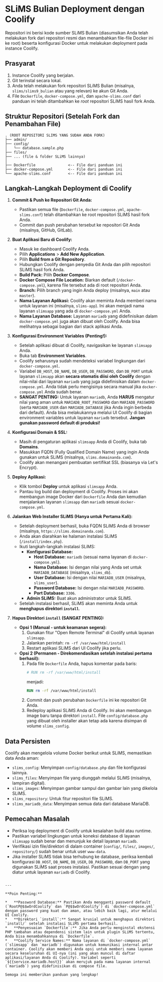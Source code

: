# SLiMS Bulian Deployment dengan Coolify

Repositori ini berisi kode sumber SLiMS Bulian (diasumsikan Anda telah melakukan fork dari repositori resmi dan menambahkan file-file Docker ini ke root) beserta konfigurasi Docker untuk melakukan deployment pada instance Coolify.

## Prasyarat

1.  Instance Coolify yang berjalan.
2.  Git terinstal secara lokal.
3.  Anda telah melakukan fork repositori SLiMS Bulian (misalnya, `slims/slims9_bulian` atau yang relevan) ke akun Git Anda.
4.  File `Dockerfile`, `docker-compose.yml`, dan `apache-slims.conf` dari panduan ini telah ditambahkan ke *root* repositori SLiMS hasil fork Anda.

## Struktur Repositori (Setelah Fork dan Penambahan File)

```
. (ROOT REPOSITORI SLIMS YANG SUDAH ANDA FORK)
├── admin/
├── config/
│   └── database.sample.php
├── files/
├── ... (file & folder SLiMS lainnya)
│
├── Dockerfile               <-- File dari panduan ini
├── docker-compose.yml       <-- File dari panduan ini
└── apache-slims.conf        <-- File dari panduan ini
```

## Langkah-Langkah Deployment di Coolify

1.  **Commit & Push ke Repositori Git Anda:**
    *   Pastikan semua file (`Dockerfile`, `docker-compose.yml`, `apache-slims.conf`) telah ditambahkan ke root repositori SLiMS hasil fork Anda.
    *   Commit dan push perubahan tersebut ke repositori Git Anda (misalnya, GitHub, GitLab).

2.  **Buat Aplikasi Baru di Coolify:**
    *   Masuk ke dashboard Coolify Anda.
    *   Pilih **Applications** > **Add New Application**.
    *   Pilih **Build from a Git Repository**.
    *   Hubungkan Coolify dengan penyedia Git Anda dan pilih repositori SLiMS hasil fork Anda.
    *   **Build Pack:** Pilih **Docker Compose**.
    *   **Docker Compose File Location:** Biarkan default (`/docker-compose.yml`), karena file tersebut ada di root repositori Anda.
    *   **Branch:** Pilih branch yang ingin Anda deploy (misalnya, `main` atau `master`).
    *   **Nama Layanan Aplikasi:** Coolify akan meminta Anda memberi nama untuk layanan ini (misalnya, `slims-app`). Ini akan menjadi nama layanan `slimsapp` yang ada di `docker-compose.yml` Anda.
    *   **Nama Layanan Database:** Layanan `mariadb` yang didefinisikan dalam `docker-compose.yml` juga akan dibuat oleh Coolify. Anda bisa melihatnya sebagai bagian dari stack aplikasi Anda.

3.  **Konfigurasi Environment Variables (Penting!):**
    *   Setelah aplikasi dibuat di Coolify, navigasikan ke layanan `slimsapp` Anda.
    *   Buka tab **Environment Variables**.
    *   Coolify seharusnya sudah mendeteksi variabel lingkungan dari `docker-compose.yml`.
    *   Variabel `DB_HOST`, `DB_NAME`, `DB_USER`, `DB_PASSWORD`, dan `DB_PORT` untuk layanan `slimsapp` akan **secara otomatis diisi oleh Coolify** dengan nilai-nilai dari layanan `mariadb` yang juga didefinisikan dalam `docker-compose.yml`. Anda tidak perlu mengisinya secara manual jika `docker-compose.yml` Anda sudah benar.
    *   **SANGAT PENTING:** Untuk layanan `mariadb`, Anda **HARUS** mengatur nilai yang aman untuk `MARIADB_ROOT_PASSWORD` dan `MARIADB_PASSWORD` (serta `MARIADB_USER` dan `MARIADB_DATABASE` jika Anda ingin berbeda dari default). Anda bisa melakukannya melalui UI Coolify di bagian environment variables untuk layanan `mariadb` tersebut. **Jangan gunakan password default di produksi!**

4.  **Konfigurasi Domain & SSL:**
    *   Masih di pengaturan aplikasi `slimsapp` Anda di Coolify, buka tab **Domains**.
    *   Masukkan FQDN (Fully Qualified Domain Name) yang ingin Anda gunakan untuk SLiMS (misalnya, `slims.domainanda.com`).
    *   Coolify akan menangani pembuatan sertifikat SSL (biasanya via Let's Encrypt).

5.  **Deploy Aplikasi:**
    *   Klik tombol **Deploy** untuk aplikasi `slimsapp` Anda.
    *   Pantau log build dan deployment di Coolify. Proses ini akan membangun image Docker dari `Dockerfile` Anda dan kemudian menjalankan layanan `slimsapp` dan `mariadb` sesuai `docker-compose.yml`.

6.  **Jalankan Web Installer SLiMS (Hanya untuk Pertama Kali):**
    *   Setelah deployment berhasil, buka FQDN SLiMS Anda di browser (misalnya, `https://slims.domainanda.com`).
    *   Anda akan diarahkan ke halaman instalasi SLiMS (`/install/index.php`).
    *   Ikuti langkah-langkah instalasi SLiMS:
        *   **Konfigurasi Database:**
            *   **Host Database:** `mariadb` (sesuai nama layanan di `docker-compose.yml`).
            *   **Nama Database:** Isi dengan nilai yang Anda set untuk `MARIADB_DATABASE` (misalnya, `slims_db`).
            *   **User Database:** Isi dengan nilai `MARIADB_USER` (misalnya, `slims_user`).
            *   **Password Database:** Isi dengan nilai `MARIADB_PASSWORD`.
            *   **Port Database:** `3306`.
        *   **Admin SLiMS:** Buat akun administrator untuk SLiMS.
    *   Setelah instalasi berhasil, SLiMS akan meminta Anda untuk **menghapus direktori `install`**.

7.  **Hapus Direktori `install` (SANGAT PENTING):**
    *   **Opsi 1 (Manual - untuk keamanan segera):**
        1.  Gunakan fitur "Open Remote Terminal" di Coolify untuk layanan `slimsapp`.
        2.  Jalankan perintah: `rm -rf /var/www/html/install`
        3.  Restart aplikasi SLiMS dari UI Coolify jika perlu.
    *   **Opsi 2 (Permanen - Direkomendasikan setelah instalasi pertama berhasil):**
        1.  Pada file `Dockerfile` Anda, hapus komentar pada baris:
            ```dockerfile
            # RUN rm -rf /var/www/html/install
            ```
            menjadi:
            ```dockerfile
            RUN rm -rf /var/www/html/install
            ```
        2.  Commit dan push perubahan `Dockerfile` ini ke repositori Git Anda.
        3.  Redeploy aplikasi SLiMS Anda di Coolify. Ini akan membangun image baru tanpa direktori `install`. File `config/database.php` yang dibuat oleh installer akan tetap ada karena disimpan di volume `slims_config`.

## Data Persisten

Coolify akan mengelola volume Docker berikut untuk SLiMS, memastikan data Anda aman:
*   `slims_config`: Menyimpan `config/database.php` dan file konfigurasi lainnya.
*   `slims_files`: Menyimpan file yang diunggah melalui SLiMS (misalnya, lampiran digital).
*   `slims_images`: Menyimpan gambar sampul dan gambar lain yang dikelola SLiMS.
*   `slims_repository`: Untuk fitur repositori file SLiMS.
*   `slims_mariadb_data`: Menyimpan semua data dari database MariaDB.

## Pemecahan Masalah

*   Periksa log deployment di Coolify untuk kesalahan build atau runtime.
*   Pastikan variabel lingkungan untuk koneksi database di layanan `slimsapp` sudah benar dan menunjuk ke detail layanan `mariadb`.
*   Verifikasi izin file/direktori di dalam container (`config/`, `files/`, `images/`, `repository/`) sudah benar untuk user `www-data`.
*   Jika installer SLiMS tidak bisa terhubung ke database, periksa kembali konfigurasi `DB_HOST`, `DB_NAME`, `DB_USER`, `DB_PASSWORD`, dan `DB_PORT` yang digunakan SLiMS saat proses instalasi. Pastikan sesuai dengan yang diatur untuk layanan `mariadb` di Coolify.
```

---

**Poin Penting:**

*   **Password Database:** Pastikan Anda mengganti password default (`RootP@$$wOrdCoolify` dan `P@$$wOrdCoolify`) di `docker-compose.yml` dengan password yang kuat dan aman, atau lebih baik lagi, atur melalui UI Coolify.
*   **Direktori `install`:** Sangat krusial untuk menghapus direktori `install/` setelah instalasi SLiMS pertama berhasil.
*   **Penyesuaian `Dockerfile`:** Jika Anda perlu menginstal ekstensi PHP tambahan atau dependensi sistem lain untuk plugin SLiMS tertentu, Anda bisa menambahkannya di `Dockerfile`.
*   **Coolify Service Names:** Nama layanan di `docker-compose.yml` (`slimsapp` dan `mariadb`) digunakan untuk komunikasi internal antar container. Coolify akan memberi Anda opsi untuk memberi nama layanan secara keseluruhan di UI-nya (ini yang akan muncul di daftar aplikasi/layanan Anda di Coolify). Variabel seperti `${{service.mariadb.host}}` akan merujuk pada nama layanan internal (`mariadb`) yang didefinisikan di compose file.

Semoga ini memberikan panduan yang lengkap!
